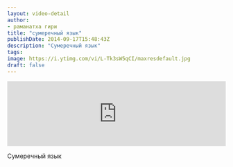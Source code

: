 ```yaml
---
layout: video-detail
author:
- раманатха гири
title: "сумеречный язык"
publishDate: 2014-09-17T15:48:43Z
description: "Сумеречный язык"
tags: 
image: https://i.ytimg.com/vi/L-Tk3sW5qCI/maxresdefault.jpg
draft: false
---
```


<iframe width="100%" src="https://www.youtube.com/embed/L-Tk3sW5qCI" frameborder="0" allowfullscreen=""></iframe> 

 Сумеречный язык

  

 